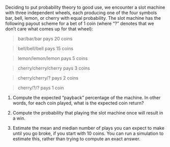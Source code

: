 

Deciding to put probability theory to good use, we encounter a slot
machine with three independent wheels, each producing one of the four
symbols bar, bell, lemon, or
cherry with equal probability. The slot machine has the
following payout scheme for a bet of 1 coin (where “?” denotes that we
don’t care what comes up for that wheel): <br>

> bar/bar/bar pays 20 coins<br>

> bell/bell/bell pays 15 coins<br>

> lemon/lemon/lemon pays 5 coins<br>

> cherry/cherry/cherry pays 3 coins<br>

> cherry/cherry/? pays 2 coins<br>

> cherry/?/? pays 1 coin<br>

1.  Compute the expected “payback” percentage of the machine. In other
    words, for each coin played, what is the expected coin return?<br>

2.  Compute the probability that playing the slot machine once will
    result in a win.<br>

3.  Estimate the mean and median number of plays you can expect to make
    until you go broke, if you start with 10 coins. You can run a
    simulation to estimate this, rather than trying to compute an
    exact answer.<br>
